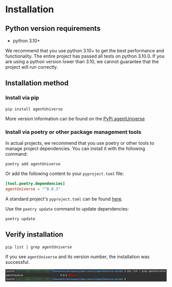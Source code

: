 # Installation
## Python version requirements
- python 3.10+

We recommend that you use python 3.10+ to get the best performance and functionality. The entire project has passed all tests on python 3.10.0. If you are using a python version lower than 3.10, we cannot guarantee that the project will run correctly.

## Installation method
### Install via pip
```shell
pip install agentUniverse
```
More version information can be found on the
[PyPi agentUniverse](https://pypi.org/project/agentUniverse/)

### Install via poetry or other package management tools
In actual projects, we recommend that you use poetry or other tools to manage project dependencies. You can install it with the following command:

```shell
poetry add agentUniverse
```

Or add the following content to your `pyproject.toml` file:

```toml
[tool.poetry.dependencies]
agentUniverse = "^0.0.3"
```
A standard project's `pyproject.toml` can be found [here](https://github.com/alipay/agentUniverse/tree/master/sample_standard_app).

Use the `poetry update` command to update dependencies:
```shell
poetry update
```

## Verify installation
```shell
pip list | grep agentUniverse
```
If you see `agentUniverse` and its version number, the installation was successful.

![image](../../gen_doc/_picture/1_2_Installation_0.png)